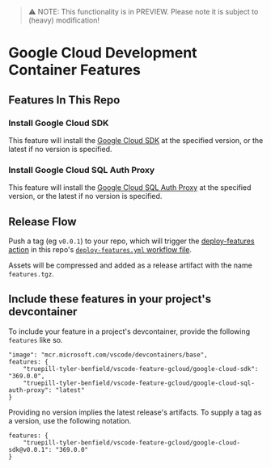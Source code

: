 > ⚠️ NOTE: This functionality is in PREVIEW. Please note it is subject to (heavy) modification!

# Google Cloud Development Container Features

## Features In This Repo

### Install Google Cloud SDK

This feature will install the [Google Cloud SDK](https://cloud.google.com/sdk/) at the specified version, or the latest if no version is specified.

### Install Google Cloud SQL Auth Proxy

This feature will install the [Google Cloud SQL Auth Proxy](https://cloud.google.com/sql/docs/mysql/sql-proxy) at the specified version, or the latest if no version is specified.

## Release Flow

Push a tag (eg `v0.0.1`) to your repo, which will trigger the [deploy-features action](https://github.com/microsoft/publish-dev-container-features-action) in this repo's [`deploy-features.yml` workflow file](https://github.com/microsoft/dev-container-features-template/blob/main/.github/workflows/deploy-features.yml).

Assets will be compressed and added as a release artifact with the name `features.tgz`.

## Include these features in your project's devcontainer

To include your feature in a project's devcontainer, provide the following `features` like so.

```jsonc
"image": "mcr.microsoft.com/vscode/devcontainers/base",
features: {
    "truepill-tyler-benfield/vscode-feature-gcloud/google-cloud-sdk": "369.0.0",
    "truepill-tyler-benfield/vscode-feature-gcloud/google-cloud-sql-auth-proxy": "latest"
}
```

Providing no version implies the latest release's artifacts. To supply a tag as a version, use the following notation.

```jsonc
features: {
    "truepill-tyler-benfield/vscode-feature-gcloud/google-cloud-sdk@v0.0.1": "369.0.0"
}
```
